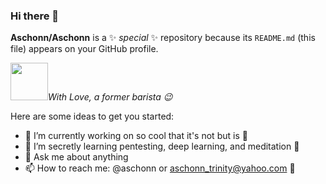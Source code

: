 ### Hi there 👋

**Aschonn/Aschonn** is a ✨ _special_ ✨ repository because its `README.md` (this file) appears on your GitHub profile.

<img src="https://media.giphy.com/media/ILdXafcv6PGF2/giphy-downsized.gif" width = "60" ><em>With Love, a former barista 😉</em>

Here are some ideas to get you started:

- 🔭 I’m currently working on so cool that it's not but is 🤔
- 🌱 I’m secretly learning pentesting, deep learning, and meditation 🤫 
- 💬 Ask me about anything
- 📫 How to reach me: @aschonn or aschonn_trinity@yahoo.com 📧
